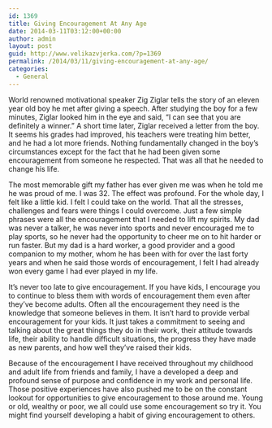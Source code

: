 ```yaml
---
id: 1369
title: Giving Encouragement At Any Age
date: 2014-03-11T03:12:00+00:00
author: admin
layout: post
guid: http://www.velikazvjerka.com/?p=1369
permalink: /2014/03/11/giving-encouragement-at-any-age/
categories:
  - General
---
```

World renowned motivational speaker Zig Ziglar tells the story of an eleven year old boy he met after giving a speech. After studying the boy for a few minutes, Ziglar looked him in the eye and said, &#8220;I can see that you are definitely a winner.&#8221; A short time later, Ziglar received a letter from the boy. It seems his grades had improved, his teachers were treating him better, and he had a lot more friends. Nothing fundamentally changed in the boy’s circumstances except for the fact that he had been given some encouragement from someone he respected. That was all that he needed to change his life.

The most memorable gift my father has ever given me was when he told me he was proud of me. I was 32. The effect was profound. For the whole day, I felt like a little kid. I felt I could take on the world. That all the stresses, challenges and fears were things I could overcome. Just a few simple phrases were all the encouragement that I needed to lift my spirits. My dad was never a talker, he was never into sports and never encouraged me to play sports, so he never had the opportunity to cheer me on to hit harder or run faster. But my dad is a hard worker, a good provider and a good companion to my mother, whom he has been with for over the last forty years and when he said those words of encouragement, I felt I had already won every game I had ever played in my life.

It’s never too late to give encouragement. If you have kids, I encourage you to continue to bless them with words of encouragement them even after they’ve become adults. Often all the encouragement they need is the knowledge that someone believes in them. It isn&#8217;t hard to provide verbal encouragement for your kids. It just takes a commitment to seeing and talking about the great things they do in their work, their attitude towards life, their ability to handle difficult situations, the progress they have made as new parents, and how well they’ve raised their kids.

Because of the encouragement I have received throughout my childhood and adult life from friends and family, I have a developed a deep and profound sense of purpose and confidence in my work and personal life. Those positive experiences have also pushed me to be on the constant lookout for opportunities to give encouragement to those around me. Young or old, wealthy or poor, we all could use some encouragement so try it. You might find yourself developing a habit of giving encouragement to others.